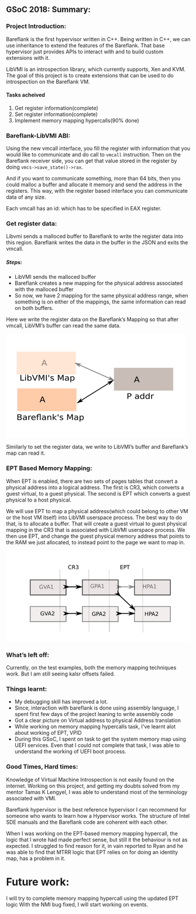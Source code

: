 ## GSoC 2018: Summary: 

### Project Introduction:

Bareflank is the first hypervisor written in C++. Being written in C++, we can use inheritance to extend the features of the Bareflank. That base hypervisor just provides APIs to interact with and to build custom extensions with it. 

LibVMI is an introspection library, which currently supports, Xen and KVM. The goal of this project is to create extensions that can be used to do introspection on the Bareflank VM.

#### Tasks acheived
1. Get register information(complete)
2. Set register information(complete)
3. Implement memory mapping hypercalls(90% done)

### Bareflank-LibVMI ABI: 

Using the new vmcall interface, you fill the register with information that you would like to communicate and do call to `vmcall` instruction. Then on the Bareflank receiver side, you
can get that value stored in the register by doing `vmcs->save_state()->rax`.

And if you want to communicate something, more than 64 bits, then you could malloc a buffer and allocate it memory and send the address in the registers. This way, with the register based interface you can communicate data of any size.

Each vmcall has an id: which has to be specified in EAX register. 

### Get register data:

Libvmi sends a malloced buffer to Bareflank to write the register data into this region. Bareflank writes the data in the buffer in the JSON and exits the vmcall. 

##### Steps:
* LibVMI sends the malloced buffer
* Bareflank creates a new mapping for the physical address associated with the malloced buffer
* So now, we have 2 mapping for the same physical address range, when something is on either of the mappings, the same information can read on both buffers. 

Here we write the register data on the Bareflank’s Mapping so that after vmcall, LibVMI’s buffer can read the same data.

![asdf](res/register.png)

Similarly to set the register data, we write to LibVMI’s buffer and Bareflank’s map can read it. 	 

### EPT Based Memory Mapping: 

When EPT is enabled, there are two sets of pages tables that convert a physical address into a logical address. The first is CR3, which converts a guest virtual, to a guest physical. The second is EPT which converts a guest physical to a host physical. 

We will use EPT to map a physical address(which could belong to other VM or the host VM itself) into LibVMI userspace process. The best way to do that, is to allocate a buffer. That will create a guest virtual to guest physical mapping in the CR3 that is associated with LibVMI userspace process. We then use EPT, and change the guest physical memory address that points to the RAM we just allocated, to instead point to the page we want to map in. 

![asdf](res/ept.png)
### What’s left off:

Currently, on the test examples, both the memory mapping techniques work. But I am still seeing kalsr offsets failed. 


### Things learnt: 
* My debugging skill has improved a lot. 
* Since, interaction with bareflank is done using assembly language, I spent first few days of the project leaning to write assembly code
* Got a clear picture on Virtual address to physical Address translation
* While working on memory mapping hypercalls task, I've learnt alot about working of EPT, VPID
* During this GSoC, I spent on task to get the system memory map using UEFI services. Even that I could not complete that task, I was able to understand the working of UEFI boot process. 

### Good Times, Hard times:

Knowledge of Virtual Machine Introspection is not easily found on the internet. Working on this project, and getting my doubts solved from my mentor Tamas K Lengyel, I was able to understand most of the terminology associated with VMI. 

Bareflank hypervisor is the best reference hypervisor I can recommend for someone who wants to learn how a Hypervisor works. The structure of Intel SDE manuals and the Bareflank code are coherent with each other.

When I was working on the EPT-based memory mapping hypercall, the logic that I wrote had made perfect sense, but still it the behaviour is not as expected. I struggled to find reason for it, in vain reported to Ryan and he was able to find that MTRR logic that EPT relies on for doing an identity map, has a problem in it. 

# Future work:

I will try to complete memory mapping hypercall using the updated EPT logic 
With the NMI bug fixed, I will start working on events. 

